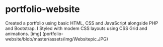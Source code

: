 # portfolio-website

Created a portfolio using basic HTML, CSS and JavaScript alongside PHP and Bootstrap. I Styled with modem CSS layouts using CSS Grid and animations.
[img] (portfolio-website/blob/master/assets/img/Websitepic.JPG)
